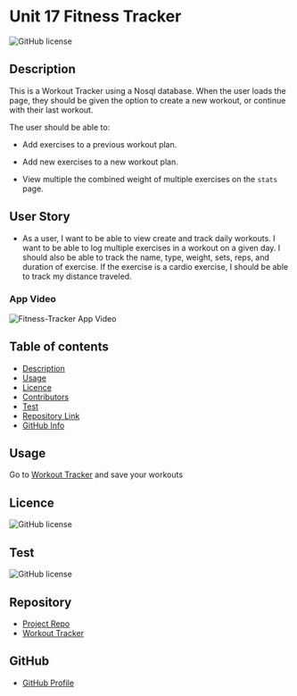 # Unit 17 Fitness Tracker

![GitHub license](https://img.shields.io/badge/license-MIT-blue.svg)

## Description 

This is a Workout Tracker using a Nosql database.
When the user loads the page, they should be given the option to create a new workout, or continue with their last workout.

The user should be able to:

  * Add exercises to a previous workout plan.

  * Add new exercises to a new workout plan.

  * View multiple the combined weight of multiple exercises on the `stats` page.


## User Story

* As a user, I want to be able to view create and track daily workouts. I want to be able to log multiple exercises in a workout on a given day. I should also be able to track the name, type, weight, sets, reps, and duration of exercise. If the exercise is a cardio exercise, I should be able to track my distance traveled.

### App Video
![Fitness-Tracker App Video](https://drive.google.com/file/d/13SlOGM6eYKXqsWEF-127h4hli_OgoBvx/view?usp=sharing)


## Table of contents

- [Description](#Description)
- [Usage](#Usage)
- [Licence](#Licence)
- [Contributors](#Contributors)
- [Test](#Test)
- [Repository Link](#Repository)
- [GitHub Info](#GitHub) 

## Usage

Go to [Workout Tracker](https://ashley-anness-fitness-tracker.herokuapp.com/) and save your workouts

## Licence

![GitHub license](https://img.shields.io/badge/license-MIT-blue.svg)

## Test

![GitHub license](https://img.shields.io/badge/test-100%25-success)


## Repository

- [Project Repo](https://github.com/aanness/Fitness-Tracker)
- [Workout Tracker](https://ashley-anness-fitness-tracker.herokuapp.com/)

## GitHub

- [GitHub Profile](https://github.com/aanness)
